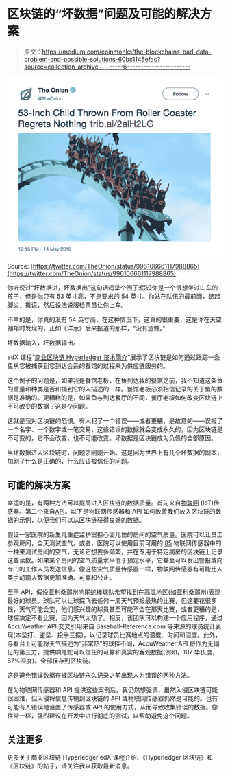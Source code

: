 # 区块链的“坏数据”问题及可能的解决方案

> 原文：<https://medium.com/coinmonks/the-blockchains-bad-data-problem-and-possible-solutions-60bc1145efac?source=collection_archive---------6----------------------->

![](img/af7dc7c234f22a835edb367341f5f455.png)

Source: [https://twitter.com/TheOnion/status/996106661117988865](https://twitter.com/TheOnion/status/996106661117988865)

你听说过“坏数据进，坏数据出”这句话吗举个例子:假设你是一个很想坐过山车的孩子，但是你只有 53 英寸高，不是要求的 54 英寸。你站在队伍的最前面，踮起脚尖，撒谎，然后设法说服检票员让你上车。

不幸的是，你真的没有 54 英寸高，在这种情况下，这真的很重要，这是你在天空翱翔时发现的，正如《洋葱》后来报道的那样，“没有遗憾。”

坏数据输入，坏数据输出。

edX 课程“[商业区块链 Hyperledger 技术简介](https://courses.edx.org/courses/course-v1:LinuxFoundationX+LFS171x+3T2017/course/)”展示了区块链是如何通过跟踪一条鱼从它被捕获到它到达合适的餐馆的过程来为供应链服务的。

这个例子的问题是，如果我是餐馆老板，在鱼到达我的餐馆之前，我不知道这条鱼的重量和种类是否和捕到它的人描述的一样。餐馆老板必须相信记录的关于鱼的数据是准确的。更糟糕的是，如果鱼与到达餐厅的不同，餐厅老板如何改变区块链上不可改变的数据？这是个问题。

这就是我对区块链的恐惧。有人犯了一个错误——或者更糟，是故意的——误报了一个名字、一个数字或一笔交易，这些错误的数据就会变成永久的，因为区块链是不可变的，它不会改变，也不可能改变。坏数据是区块链成为负债的全部原因。

当坏数据进入区块链时，问题才刚刚开始。这是因为世界上有几个坏数据的副本，加剧了什么是正确的，什么应该被信任的问题。

## 可能的解决方案

幸运的是，有两种方法可以提高进入区块链的数据质量。首先来自[物联网](https://en.wikipedia.org/wiki/Internet_of_things) (IoT)传感器。第二个来自[API](https://en.wikipedia.org/wiki/Application_programming_interface)。以下是物联网传感器和 API 如何改善我们放入区块链的数据的示例，以便我们可以从区块链获得良好的数据。

假设一家医院的新生儿重症监护室担心婴儿住的房间的空气质量。医院可以让员工参观房间，全天测试空气。或者，医院可以使用目前可用的 [85](https://www.alliedelec.com/sensors/air-quality-sensors/) 物联网传感器中的一种来测试房间的空气，无论它想要多频繁，并在专用于特定病房的区块链上记录这些读数。如果某个房间的空气质量水平低于预定水平，它甚至可以发出警报或向专门的工作人员发送信息。像这些空气质量传感器一样，物联网传感器有可能比人类手动输入数据更加准确、可靠和公正。

至于 API，假设亚利桑那州响尾蛇棒球队希望找到在高温地区(如亚利桑那州)表现最好的球员。球队可以让球探飞去任何一周天气预报最热的比赛，但这要花很多钱，天气可能会变，他们感兴趣的球员甚至可能不会在那天比赛，或者更糟的是，球探决定不看比赛，因为天气太热了。相反，该团队可以构建一个应用程序，通过 AccuWeather API 交叉引用来自 Baseball-Reference.com 等来源的球员统计表现(本垒打、盗垒、投手三振)，以记录球员比赛地点的温度、时间和湿度。此外，与看台上可能将天气描述为“非常热”的球探不同，AccuWeather API 将作为无偏见的第三方，提供响尾蛇可以信任的可靠和真实的客观数据(例如，107 华氏度，87%湿度)。全部保存到区块链。

这是避免错误数据在被区块链永久记录之前出现人为错误的两种方法。

在为物联网传感器和 API 提供这些案例后，我仍然想强调，虽然入侵区块链可能很困难，但入侵将信息传输到区块链的 API 或物联网传感器仍然是可能的。也有可能有人错误地设置了传感器或 API 的使用方式，从而导致收集错误的数据。像往常一样，强烈建议在开发中进行彻底的测试，以帮助避免这个问题。

## 关注更多

更多关于商业区块链 Hyperledger edX 课程介绍、《Hyperledger 区块链》和《区块链》的帖子，请关注我以获取最新消息。